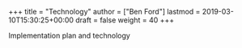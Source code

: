 +++
title = "Technology"
author = ["Ben Ford"]
lastmod = 2019-03-10T15:30:25+00:00
draft = false
weight = 40
+++

Implementation plan and technology

<!--more-->
